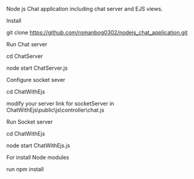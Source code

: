 Node js Chat application including chat server and EJS views.


Install

git clone https://github.com/romanbog0302/nodejs_chat_application.git


Run Chat server

cd ChatServer

node start ChatServer.js

Configure socket sever

cd ChatWithEjs

modify your server link for socketServer in ChatWithEjs\public\js\controller\chat.js

Run Socket server

cd ChatWithEjs

node start ChatWithEjs.js


For install Node modules

run npm install





